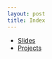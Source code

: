 ```yaml
---
layout: post
title: Index
---
```


<ul>
    <li>
        <a href="{{ site.baseurl }}/slides">Slides</a>
    </li>
    <li>
        <a href="{{ site.baseurl }}/projects">Projects</a>
    </li>
</ul>